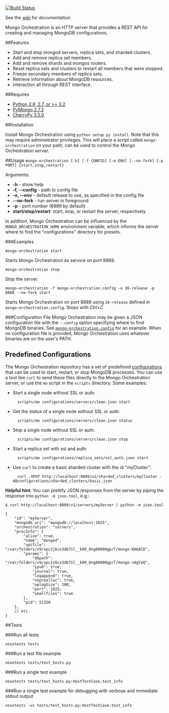 [![Build Status](https://jenkins.10gen.com/job/mongo-orchestration/badge/icon)](https://jenkins.10gen.com/job/mongo-orchestration/)


See the [wiki](https://github.com/mongodb/mongo-orchestration/wiki) for documentation.

Mongo Orchestration is an HTTP server that provides a REST API for creating and managing MongoDB configurations.

##Features

- Start and stop mongod servers, replica sets, and sharded clusters.
- Add and remove replica set members.
- Add and remove shards and mongos routers.
- Reset replica sets and clusters to restart all members that were stopped.
- Freeze secondary members of replica sets.
- Retrieve information about MongoDB resources.
- Interaction all through REST interface.

##Requires
- [Python 2.6, 2.7, or >= 3.2](http://www.python.org/download/)
- [PyMongo 2.7.2](https://pypi.python.org/pypi/pymongo/2.7.2)
- [CherryPy 3.5.0](http://www.cherrypy.org/)

##Installation

Install Mongo Orchestration using `python setup.py install`. Note that this may require administrator privileges. This will place a script called `mongo-orchestration` on your path, can be used to control the Mongo Orchestration server.

##Usage
`mongo-orchestration [-h] [-f CONFIG] [-e ENV] [--no-fork] [-p PORT] {start,stop,restart}`

Arguments:

+ **-h** - show help
+ **-f, --config** - path to config file
+ **-e, --env** - default release to use, as specified in the config file
+ **--no-fork** - run server in foreground
+ **-p** - port number (8889 by default)
+ **start/stop/restart**: start, stop, or restart the server, respectively

In addition, Mongo Orchestration can be influenced by the `MONGO_ORCHESTRATION_HOME` environment variable, which informs the server where to find the "configurations" directory for presets.

###Examples

`mongo-orchestration start`

Starts Mongo Orchestration as service on port 8889.

`mongo-orchestration stop`

Stop the server.

`mongo-orchestration -f mongo-orchestration.config -e 26-release -p 8888 --no-fork start`

Starts Mongo Orchestration on port 8888 using `26-release` defined in `mongo-orchestration.config`. Stops with *Ctrl+C*.

###Configuration File
Mongo Orchestration may be given a JSON configuration file with the `--config` option specifying where to find MongoDB binaries. See [`mongo-orchestration.config`](https://github.com/mongodb/mongo-orchestration/blob/master/mongo-orchestration.config) for an example. When no configuration file is provided, Mongo Orchestration uses whatever binaries are on the user's PATH.

## Predefined Configurations
The Mongo Orchestration repository has a set of predefined [configurations](https://github.com/mongodb/mongo-orchestration/tree/master/configurations) that can be used to start, restart, or stop MongoDB processes. You can use a tool like `curl` to send these files directly to the Mongo Orchestration server, or use the `mo` script in the `scripts` directory. Some examples:

- Start a single node without SSL or auth:

        scripts/mo configurations/servers/clean.json start

- Get the status of a single node without SSL or auth:

        scripts/mo configurations/servers/clean.json status

- Stop a single node without SSL or auth:

        scripts/mo configurations/servers/clean.json stop

- Start a replica set with ssl and auth:

        scripts/mo configurations/replica_sets/ssl_auth.json start

- Use `curl` to create a basic sharded cluster with the id "myCluster":

        curl -XPUT http://localhost:8889/v1/sharded_clusters/myCluster -d@configurations/sharded_clusters/basic.json

**Helpful hint**: You can prettify JSON responses from the server by piping the response into `python -m json.tool`, e.g.:

    $ curl http://localhost:8889/v1/servers/myServer | python -m json.tool
    
    {
        "id": "myServer",
        "mongodb_uri": "mongodb://localhost:1025",
        "orchestration": "servers",
        "procInfo": {
            "alive": true,
            "name": "mongod",
            "optfile": "/var/folders/v9/spc2j6cx3db71l__k89_8ng80000gp/T/mongo-KHUACD",
            "params": {
                "dbpath": "/var/folders/v9/spc2j6cx3db71l__k89_8ng80000gp/T/mongo-vAgYaQ",
                "ipv6": true,
                "journal": true,
                "logappend": true,
                "noprealloc": true,
                "oplogSize": 100,
                "port": 1025,
                "smallfiles": true
            },
            "pid": 51320
        },
        // etc.
    }

##Tests

###Run all tests

`nosetests tests`

###Run a test file example

`nosetests tests/test_hosts.py`

###Run a single test example

`nosetests tests/test_hosts.py:HostTestCase.test_info`

###Run a single test example for debugging with verbose and immediate stdout output

`nosetests -vs tests/test_hosts.py:HostTestCase.test_info`
